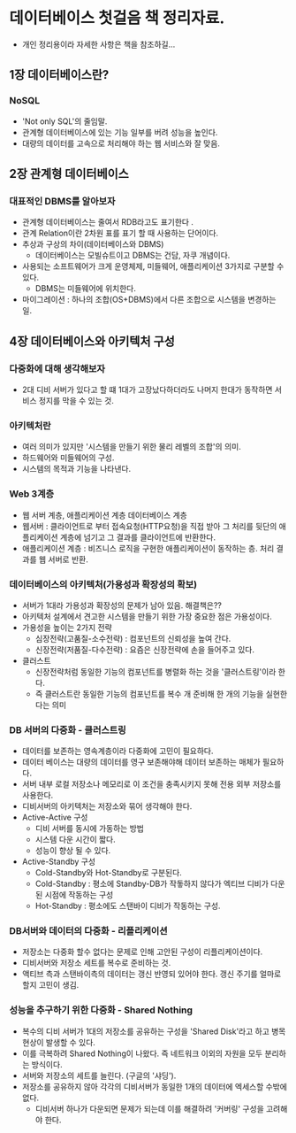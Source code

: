 # 데이터베이스 첫걸음 책 정리자료.
  - 개인 정리용이라 자세한 사항은 책을 참조하길...

## 1장 데이터베이스란?
### NoSQL
  - 'Not only SQL'의 줄임말.
  - 관계형 데이터베이스에 있는 기능 일부를 버려 성능을 높인다.
  - 대량의 데이터를 고속으로 처리해야 하는 웹 서비스와 잘 맞음.

## 2장 관계형 데이터베이스
### 대표적인 DBMS를 알아보자
  - 관계형 데이터베이스는 줄여서 RDB라고도 표기한다 .
  - 관계 Relation이란 2차원 표를 표기 할 때 사용하는 단어이다. 
  - 추상과 구상의 차이(데이터베이스와 DBMS)
    - 데이터베이스는 모빌슈트이고 DBMS는 건담, 자쿠 개념이다. 
  - 사용되는 소프트웨어가 크게 운영체제, 미들웨어, 애플리케이션 3가지로 구분할 수 있다.
    - DBMS는 미들웨어에 위치한다. 
  - 마이그레이션 : 하나의 조합(OS+DBMS)에서 다른 조합으로 시스템을 변경하는 일.

## 4장 데이터베이스와 아키텍처 구성
### 다중화에 대해 생각해보자
  - 2대 디비 서버가 있다고 할 떄 1대가 고장났다하더라도 나머지 한대가 동작하면 서비스 정지를 막을 수 있는 것. 

### 아키텍처란
  - 여러 의미가 있지만 '시스템을 만들기 위한 물리 레벨의 조합'의 의미.
  - 하드웨어와 미들웨어의 구성.
  - 시스템의 목적과 기능을 나타낸다. 

###  Web 3계층
  - 웹 서버 계층, 애플리케이션 계층 데이터베이스 계층
  - 웹서버 : 클라이언트로 부터 접속요청(HTTP요청)을 직접 받아 그 처리를 뒷단의 애플리케이션 계층에 넘기고 그 결과를 클라이언트에 반환한다.
  - 애플리케이션 계층 : 비즈니스 로직을 구현한 애플리케이션이 동작하는 층. 처리 결과를 웹 서버로 반환. 

### 데이터베이스의 아키텍처(가용성과 확장성의 확보)
  - 서버가 1대라 가용성과 확장성의 문제가 남아 있음. 해결책은??
  - 아키텍처 설계에서 견고한 시스템을 만들기 위한 가장 중요한 점은 가용성이다.
  - 가용성을 높이는 2가지 전략
    - 심장전략(고품질-소수전략) : 컴포넌트의 신뢰성을 높여 간다.
    - 신장전략(저품질-다수전략) : 요즘은 신장전략에 손을 들어주고 있다. 
  - 클러스트
    - 신장전략처럼 동일한 기능의 컴포넌트를 병렬화 하는 것을 '클러스트링'이라 한다. 
    - 즉 클러스트란 동일한 기능의 컴포넌트를 복수 개 준비해 한 개의 기능을 실현한다는 의미

### DB 서버의 다중화 - 클러스트링
  - 데이터를 보존하는 영속계층이라 다중화에 고민이 필요하다. 
  - 데이터 베이스는 대량의 데이터를 영구 보존해야해 데이터 보존하는 매체가 필요하다. 
  - 서버 내부 로컬 저장소나 메모리로 이 조건을 충족시키지 못해 전용 외부 저장소를 사용한다. 
  - 디비서버의 아키텍처는 저장소와 묶어 생각해야 한다. 
  - Active-Active 구성
    - 디비 서버를 동시에 가동하는 방법
    - 시스템 다운 시간이 짧다. 
    - 성능이 향상 될 수 있다. 
  - Active-Standby 구성
    - Cold-Standby와 Hot-Standby로 구분된다.
    - Cold-Standby :  평소에 Standby-DB가 작돟하지 않다가 엑티브 디비가 다운 된 시점에 작동하는 구성
    - Hot-Standby : 평소에도 스탠바이 디비가 작동하는 구성.

### DB서버와 데이터의 다중화 - 리플리케이션
  - 저장소는 다중화 할수 없다는 문제로 인해 고안된 구성이 리플리케이션이다. 
  - 디비서버와 저장소 세트를 복수로 준비하는 것. 
  - 액티브 측과 스탠바이측의 데이터는 갱신 반영되 있어야 한다. 갱신 주기를 얼마로 할지 고민이 생김.

### 성능을 추구하기 위한 다중화 - Shared Nothing
  - 복수의 디비 서버가 1대의 저장소를 공유하는 구성을 'Shared Disk'라고 하고 병목 현상이 발생할 수 있다. 
  - 이를 극복하려 Shared Nothing이 나왔다. 즉 네트워크 이외의 자원을 모두 분리하는 방식이다. 
  - 서버와 저장소의 세트를 늘린다. (구글의 '샤딩').
  - 저장소를 공유하지 않아 각각의 디비서버가 동일한 1개의 데이터에 엑세스할 수밖에 없다.
    - 디비서버 하나가 다운되면 문제가 되는데 이를 해결하려 '커버링' 구성을 고려해야 한다. 



